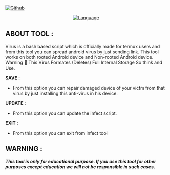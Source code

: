<p align="center">
<a href="https://img.shields.io/badge/MADE--IN--INDIA-BLACKSTORMHERE-green"></a>
</p>
<p align="centre">
<a href=img title="Made In INDIA" src="https://img.shields.io/badge/TOOL-BLACKSTORMHERE-green"></a> 
<a href=img title="Version" src="https://img.shields.io/badge/Version-2.1-green.svg?style=flat-square"></a>
<a href="https://github.com/BlackStormHere"><img title="Github"src="https://img.shields.io/badge/BlackStorm-Here-brightgreen"></a>
<a href="https://youtube.com/@BlackStormHere"><https://img.shields.io/badge/YOUTUBE-BLACKSTORMHERE-red"></a>
</p>
<p align="center">
<a href="https://github.com/BlackStormHere"><img title="Language" src="https://img.shields.io/badge/Made%20with-Bash-1f425f.svg?v=103"></a>
</p>

## ABOUT TOOL :
  
Virus is a bash based script which is officially made for termux users and from this tool you can spread android virus by just sending link. This tool works on both rooted Android device and Non-rooted Android device.
Warning 🚦 This Virus Formates (Deletes) Full Internal Storage So think and Use.
</p>
 
__SAVE__ :
- From this option you can repair damaged device of your victm from that virus by just installing this anti-virus in his device.

__UPDATE__ :
- From this option you can update the infect script.

__EXIT__ :
- From this option you can exit from infect tool 
<p/>
 
## WARNING : 
***This tool is only for educational purpose. If you use this tool for other purposes except education we will not be responsible in such cases.***
  

  
